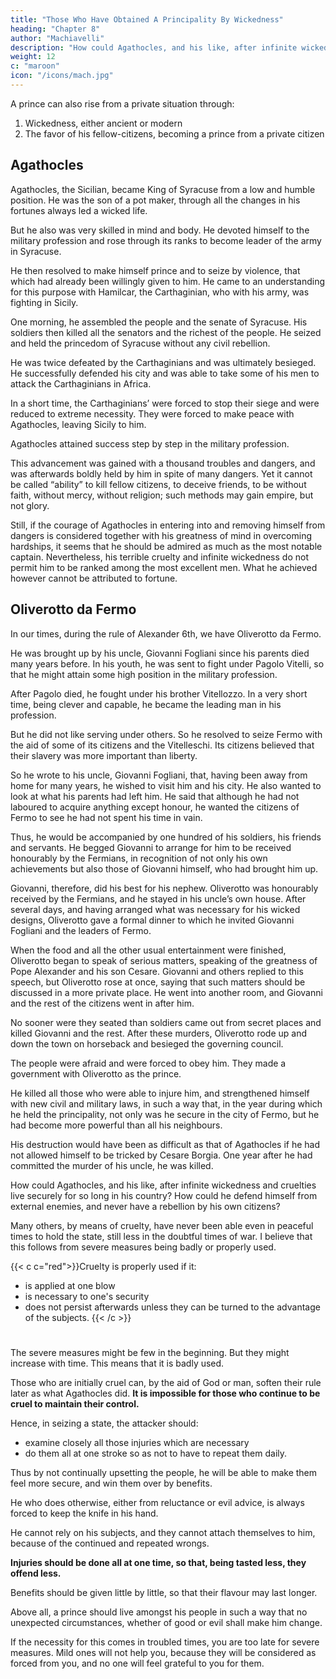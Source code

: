 ```yaml
---
title: "Those Who Have Obtained A Principality By Wickedness"
heading: "Chapter 8"
author: "Machiavelli"
description: "How could Agathocles, and his like, after infinite wickedness and cruelties, should live securely for so long in his country?"
weight: 12
c: "maroon"
icon: "/icons/mach.jpg"
---
```




<!-- ## Chapter 8= Those Who Have Obtained A Principality By Wickedness -->

A prince can also rise from a private situation through:

1. Wickedness, either ancient or modern
2. The favor of his fellow-citizens, becoming a prince from a private citizen 

<!-- in two other ways, neither of which can be entirely attributed to fortune or genius. These methods are when by some wicked actions one gains the principality, or when by the favour of his fellow citizens a private person becomes the prince of his country.  -->

<!-- The first method, wickedness, will be illustrated by two examples – one ancient, the other modern – and without going further into the subject, I consider these two examples will be enough for those who may have to follow them. -->

## Agathocles

Agathocles, the Sicilian, became King of Syracuse <!-- not only from being an ordinary citizen, but also --> from a low and humble position. He was the son of a pot maker, through all the changes in his fortunes always led a wicked life. 

But he also was very skilled in mind and body. He devoted himself to the military profession and rose through its ranks to become leader of the army in Syracuse. 

He then resolved to make himself prince and to seize by violence, that which had already been willingly given to him. He came to an understanding for this purpose with Hamilcar, the Carthaginian, who with his army, was fighting in Sicily. 

One morning, he assembled the people and the senate of Syracuse. <!-- , as if he had to discuss with them things relating to the Republic. At a given signal --> His soldiers then killed all the senators and the richest of the people. He seized and held the princedom of Syracuse without any civil rebellion. 

He was twice defeated by the Carthaginians and was ultimately besieged. He successfully defended his city and was able to take some of his men to attack the Carthaginians in Africa. 

In a short time, the Carthaginians’ were forced to stop their siege and were reduced to extreme necessity. They were forced to make peace with Agathocles, leaving Sicily to him. <!-- , had to be content with the possession of Africa. -->

Agathocles <!-- Anyone who considers the actions and the genius of this man will see nothing, or little, which can be attributed to fortune. He --> attained success <!-- , as is shown above, not by the favour of any one, but --> step by step in the military profession. 

This advancement was gained with a thousand troubles and dangers, and was afterwards boldly held by him in spite of many dangers. Yet it cannot be called “ability” to kill fellow citizens, to deceive friends, to be without faith, without mercy, without religion; such methods may gain empire, but not glory. 

Still, if the courage of Agathocles in entering into and removing himself from dangers is considered together with his greatness of mind in overcoming hardships, it seems that he should be admired as much as the most notable captain. Nevertheless, his terrible cruelty and infinite wickedness do not permit him to be ranked among the most excellent men. What he achieved however
cannot be attributed to fortune.


## Oliverotto da Fermo

In our times, during the rule of Alexander 6th, we have Oliverotto da Fermo. 

He was brought up by his uncle, Giovanni Fogliani since his parents died many years before. In his youth, he was sent to fight under Pagolo Vitelli, so that he might attain some high position in the military profession. <!--  being trained under his discipline, .  -->

After Pagolo died, he fought under his brother Vitellozzo. In a very short time, being clever and capable, he became the leading man in his profession. 

But he did not like serving under others. So he resolved to seize Fermo with the aid of some of its citizens and the Vitelleschi. Its citizens believed that their slavery <!-- of their country --> was more important than liberty<!-- ) and with the help of ,  -->. 

So he wrote to his uncle, Giovanni Fogliani, that, having been away from home for many years, he wished to visit him and his city. He also wanted to look at what his parents had left him. He said that although he had not laboured to acquire anything except honour, he wanted the citizens of Fermo to see he had not spent his time in vain. 

Thus, he would be accompanied by one hundred of his soldiers, his friends and servants. He begged Giovanni to arrange for him to be received honourably by the Fermians, in recognition of not only his own achievements but also those of Giovanni himself, who had brought him up.

Giovanni, therefore, did his best for his nephew. Oliverotto was honourably received by the Fermians, and he stayed in his uncle’s own house. After several days, and having arranged what was necessary for his wicked designs, Oliverotto gave a formal dinner to which he invited Giovanni Fogliani and the leaders of Fermo. 

When the food and all the other usual entertainment were finished, Oliverotto began to speak of serious matters, speaking of the greatness of Pope Alexander and his son Cesare. Giovanni and others
replied to this speech, but Oliverotto rose at once, saying that such matters should be discussed in a more private place. He went into another room, and Giovanni and the rest of the citizens went in after him. 

No sooner were they seated than soldiers came out from secret places and killed Giovanni and the
rest. After these murders, Oliverotto rode up and down the town on horseback and besieged the governing council. 

The people were afraid and were forced to obey him. They made a government with Oliverotto
as the prince. 

He killed all those who were able to injure him, and strengthened himself with new civil and military laws, in such a way that, in the year during which he held the principality, not only was he secure in the city of Fermo, but he had become more powerful than all his neighbours. 

His destruction would have been as difficult as that of Agathocles if he had not allowed himself to be tricked by Cesare Borgia. One year after he had committed the murder of his uncle, he was killed.

How could Agathocles, and his like, after infinite wickedness and cruelties live securely for so long in his country? How could he defend himself from external enemies, and never have a rebellion by his own citizens? 

Many others, by means of cruelty, have never been able even in peaceful times to hold the state, still less in the doubtful times of war. I believe that this follows from severe measures being badly or properly used. 

<!-- (if it is possible to say that evil is proper) --> 
{{< c c="red">}}Cruelty is properly used if it:
- is applied at one blow
- is necessary to one's security
- does not persist afterwards unless they can be turned to the advantage of the subjects.
{{< /c >}}

#

The severe measures might be few in the beginning. But they might increase with time. This means that it is badly used. 

Those who are initially cruel can, by the aid of God or man, soften their rule later as what Agathocles did. **It is impossible for those who continue to be cruel to maintain their control.**

Hence, in seizing a state, the attacker should:
- examine closely all those injuries which are necessary
- do them all at one stroke so as not to have to repeat them daily. 

Thus by not continually upsetting the people, he will be able to make them feel more secure, and win them over by benefits. 

He who does otherwise, either from reluctance or evil advice, is always forced to keep the knife in his hand. 

He cannot rely on his subjects, and they cannot attach themselves to him, because of the continued and repeated wrongs. 

**Injuries should be done all at one time, so that, being tasted less, they offend less.** 

Benefits should be given little by little, so that their flavour may last longer.

Above all, a prince should live amongst his people in such a way that no unexpected circumstances, whether of good or evil shall make him change. 

If the necessity for this comes in troubled times, you are too late for severe measures. Mild ones will not help you, because they will be considered as forced from you, and no one will feel grateful to you for them.

 